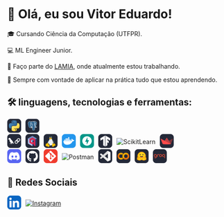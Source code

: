 <h1>👋 Olá, eu sou Vitor Eduardo!</h1>
<p>🎓 Cursando Ciência da Computação (UTFPR).</p>
<p>💻 ML Engineer Junior.</p>
<p>🏢 Faço parte do <a href="https://www.lamia-edu.com/" target="_blank">LAMIA</a>, onde atualmente estou trabalhando.</p>
<p>📝 Sempre com vontade de aplicar na prática tudo que estou aprendendo.</p>

<h2>🛠 linguagens, tecnologias e ferramentas:</h2>
<div style="display: flex; gap: 10px; align-items: center;">
    <a target="_blank"><img src="https://raw.githubusercontent.com/tandpfun/skill-icons/65dea6c4eaca7da319e552c09f4cf5a9a8dab2c8/icons/Python-Dark.svg" alt="Python" width="32" height="32"></a>
    <a target="_blank"><img src="https://raw.githubusercontent.com/tandpfun/skill-icons/65dea6c4eaca7da319e552c09f4cf5a9a8dab2c8/icons/PostgreSQL-Dark.svg" alt="PostgreSQL" width="32" height="32"></a>
</div>
<div style="display: flex; gap: 10px; align-items: center;">
    <a target="_blank"><img src="https://raw.githubusercontent.com/LelouchFR/skill-icons/74eb1bace25173e2113b57084a11f755abafdbbe/assets/langchain-auto.svg" alt="Langchain" width="32" height="32"></a>
    <a target="_blank"><img src="https://raw.githubusercontent.com/LelouchFR/skill-icons/74eb1bace25173e2113b57084a11f755abafdbbe/assets/qdrant-auto.svg" alt="Qdrant" width="32" height="32"></a>
    <a target="_blank"><img src="https://raw.githubusercontent.com/tandpfun/skill-icons/65dea6c4eaca7da319e552c09f4cf5a9a8dab2c8/icons/Linux-Dark.svg" alt="Linux" width="32" height="32"></a>
    <a target="_blank"><img src="https://raw.githubusercontent.com/tandpfun/skill-icons/65dea6c4eaca7da319e552c09f4cf5a9a8dab2c8/icons/Docker.svg" alt="Docker" width="32" height="32"></a>
    <a target="_blank"><img src="https://raw.githubusercontent.com/tandpfun/skill-icons/65dea6c4eaca7da319e552c09f4cf5a9a8dab2c8/icons/FastAPI.svg" alt="FastAPI" width="32" height="32"></a>
    <a target="_blank"><img src="https://raw.githubusercontent.com/tandpfun/skill-icons/65dea6c4eaca7da319e552c09f4cf5a9a8dab2c8/icons/TensorFlow-Dark.svg" alt="TensorFlow" width="32" height="32"></a>
    <a target="_blank"><img src="https://raw.githubusercontent.com/tandpfun/skill-icons/65dea6c4eaca7da319e552c09f4cf5a9a8dab2c8/icons/ScikitLearn-Dark.svg" alt="ScikitLearn" width="32" height="32"></a>
    <a target="_blank"><img src="https://raw.githubusercontent.com/LelouchFR/skill-icons/74eb1bace25173e2113b57084a11f755abafdbbe/assets/streamlit-auto.svg" alt="Streamlit" width="32" height="32"></a>
</div>
<div style="display: flex; gap: 10px; align-items: center;">
    <a target="_blank"><img src="https://raw.githubusercontent.com/LelouchFR/skill-icons/74eb1bace25173e2113b57084a11f755abafdbbe/assets/discord.svg" alt="Discord" width="32" height="32"></a>
    <a target="_blank"><img src="https://raw.githubusercontent.com/LelouchFR/skill-icons/74eb1bace25173e2113b57084a11f755abafdbbe/assets/github-auto.svg" alt="Github" width="32" height="32"></a>
    <a target="_blank"><img src="https://raw.githubusercontent.com/tandpfun/skill-icons/65dea6c4eaca7da319e552c09f4cf5a9a8dab2c8/icons/Git.svg" alt="Git" width="32" height="32"></a>
    <a target="_blank"><img src="https://raw.githubusercontent.com/LelouchFR/skill-icons/74eb1bace25173e2113b57084a11f755abafdbbe/assets/postman.svg" alt="Postman" width="32" height="32"></a>
    <a target="_blank"><img src="https://raw.githubusercontent.com/tandpfun/skill-icons/65dea6c4eaca7da319e552c09f4cf5a9a8dab2c8/icons/VSCode-Dark.svg" alt="VSCode" width="32" height="32"></a>
    <a target="_blank"><img src="https://raw.githubusercontent.com/LelouchFR/skill-icons/74eb1bace25173e2113b57084a11f755abafdbbe/assets/googlecolab-auto.svg" alt="GoogleColab" width="32" height="32"></a>
    <a target="_blank"><img src="https://raw.githubusercontent.com/LelouchFR/skill-icons/74eb1bace25173e2113b57084a11f755abafdbbe/assets/huggingface-auto.svg" alt="Huggingface" width="32" height="32"></a>
    <a target="_blank"><img src="https://raw.githubusercontent.com/LelouchFR/skill-icons/74eb1bace25173e2113b57084a11f755abafdbbe/assets/groq-auto.svg" alt="Groq" width="32" height="32"></a>
</div>

<h2>📱 Redes Sociais</h2>
<div style="display: flex; gap: 10px; align-items: center;">
    <!-- LinkedIn -->
    <a href="https://www.linkedin.com/in/vitor-eduardo-de-lima-kenor-803464273/" target="_blank">
        <img src="https://raw.githubusercontent.com/tandpfun/skill-icons/65dea6c4eaca7da319e552c09f4cf5a9a8dab2c8/icons/LinkedIn.svg" alt="LinkedIn" width="32" height="32">
    </a>
    <!-- Instagram -->
    <a href="https://www.instagram.com/vitor_eduardo_21/" target="_blank">
        <img src="https://raw.githubusercontent.com/LelouchFR/skill-icons/74eb1bace25173e2113b57084a11f755abafdbbe/assets/instagram.svg" alt="Instagram" width="32" height="32">
    </a>
</div>

